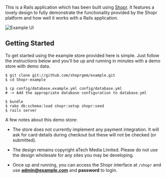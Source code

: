 This is a Rails application which has been built using
[Shopr](http://github.com/shoprgem/shopr). It features a lovely design to fully
demonstrate the functionality provided by the Shopr platform and how well it works
with a Rails application.

![Example UI](http://s.adamcooke.io/OlRNo.png)

## Getting Started

To get started using the example store provided here is simple. Just follow the instructions
below and you'll be up and running in minutes with a demo store with demo data.

```
$ git clone git://github.com/shoprgem/example.git
$ cd Shopr-example

$ cp config/database.example.yml config/database.yml
# -> Add the appropriate database configuration to database.yml

$ bundle
$ rake db:schema:load shopr:setup shopr:seed
$ rails server
```

A few notes about this demo store:

* The store does not currently implement any payment integration. It will ask
  for card details during checkout but these will not be checked (or submitted).

* The design remains copyright aTech Media Limited. Please do not use the design
  wholesale for any sites you may be developing.

* Once up and running, you can access the Shopr interface at `/shopr` and use
  **admin@example.com** and **password** to login.

